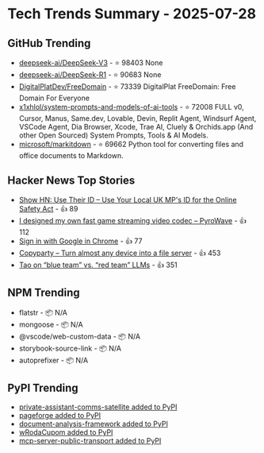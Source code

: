 # Tech Trends Summary - 2025-07-28

## GitHub Trending
- [deepseek-ai/DeepSeek-V3](https://github.com/deepseek-ai/DeepSeek-V3) - ⭐ 98403
  None
- [deepseek-ai/DeepSeek-R1](https://github.com/deepseek-ai/DeepSeek-R1) - ⭐ 90683
  None
- [DigitalPlatDev/FreeDomain](https://github.com/DigitalPlatDev/FreeDomain) - ⭐ 73339
  DigitalPlat FreeDomain: Free Domain For Everyone
- [x1xhlol/system-prompts-and-models-of-ai-tools](https://github.com/x1xhlol/system-prompts-and-models-of-ai-tools) - ⭐ 72008
  FULL v0, Cursor, Manus, Same.dev, Lovable, Devin, Replit Agent, Windsurf Agent, VSCode Agent, Dia Browser, Xcode, Trae AI, Cluely & Orchids.app (And other Open Sourced) System Prompts, Tools & AI Models.
- [microsoft/markitdown](https://github.com/microsoft/markitdown) - ⭐ 69662
  Python tool for converting files and office documents to Markdown.

## Hacker News Top Stories
- [Show HN: Use Their ID – Use Your Local UK MP's ID for the Online Safety Act](https://use-their-id.com/) - 👍 89
- [I designed my own fast game streaming video codec – PyroWave](https://themaister.net/blog/2025/06/16/i-designed-my-own-ridiculously-fast-game-streaming-video-codec-pyrowave/) - 👍 112
- [Sign in with Google in Chrome](https://underpassapp.com/news/2025/7/5.html) - 👍 77
- [Copyparty – Turn almost any device into a file server](https://github.com/9001/copyparty) - 👍 453
- [Tao on “blue team” vs. “red team” LLMs](https://mathstodon.xyz/@tao/114915604830689046) - 👍 351

## NPM Trending
- flatstr - 📦 N/A
- mongoose - 📦 N/A
- @vscode/web-custom-data - 📦 N/A
- storybook-source-link - 📦 N/A
- autoprefixer - 📦 N/A

## PyPI Trending
- [private-assistant-comms-satellite added to PyPI](https://pypi.org/project/private-assistant-comms-satellite/)
- [pageforge added to PyPI](https://pypi.org/project/pageforge/)
- [document-analysis-framework added to PyPI](https://pypi.org/project/document-analysis-framework/)
- [wRodaCupom added to PyPI](https://pypi.org/project/wrodacupom/)
- [mcp-server-public-transport added to PyPI](https://pypi.org/project/mcp-server-public-transport/)
